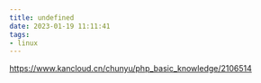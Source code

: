 ```yaml
---
title: undefined
date: 2023-01-19 11:11:41
tags:
- linux
---
```


https://www.kancloud.cn/chunyu/php_basic_knowledge/2106514

